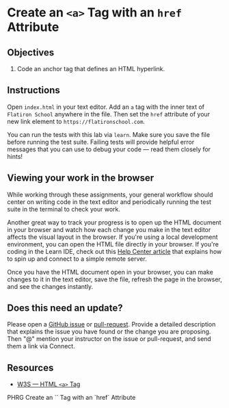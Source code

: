 # Create an `<a>` Tag with an `href` Attribute

## Objectives

1. Code an `a`nchor tag that defines an HTML hyperlink.

## Instructions

Open `index.html` in your text editor. Add an `a` tag with the inner text of `Flatiron School` anywhere in the file. Then set the `href` attribute of your new link element to `https://flatironschool.com`.

You can run the tests with this lab via `learn`. Make sure you save the file before running the test suite. Failing tests will provide helpful error messages that you can use to debug your code — read them closely for hints!

## Viewing your work in the browser

While working through these assignments, your general workflow should center on writing code in the text editor and periodically running the test suite in the terminal to check your work.

Another great way to track your progress is to open up the HTML document in your browser and watch how each change you make in the text editor affects the visual layout in the browser. If you're using a local development environment, you can open the HTML file directly in your browser. If you're coding in the Learn IDE, check out this [Help Center article](http://help.learn.co/the-learn-ide/common-ide-questions/viewing-html-pages-in-the-learn-ide) that explains how to spin up and connect to a simple remote server.

Once you have the HTML document open in your browser, you can make changes to it in the text editor, save the file, refresh the page in the browser, and see the changes instantly.

## Does this need an update?

Please open a [GitHub issue](https://github.com/learn-co-curriculum/phrg-a-tag-with-href-attributes-lab/issues) or [pull-request](https://github.com/learn-co-curriculum/phrg-a-tag-with-href-attributes-lab/pulls). Provide a detailed description that explains the issue you have found or the change you are proposing. Then "@" mention your instructor on the issue or pull-request, and send them a link via Connect.

## Resources

* [W3S — HTML `<a>` Tag](https://www.w3schools.com/tags/tag_a.asp)
<p data-visibility='hidden'>PHRG Create an `<a>` Tag with an `href` Attribute</p>
